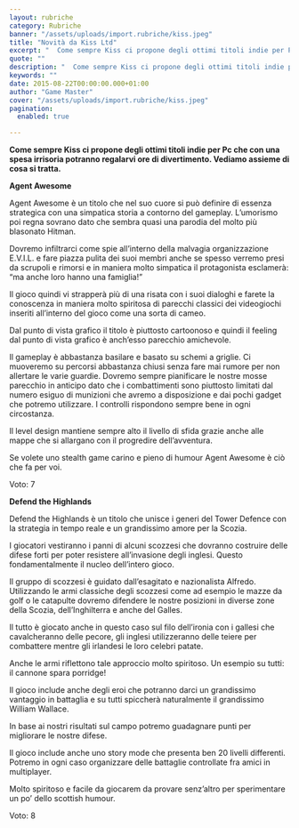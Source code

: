 ```yaml
---
layout: rubriche
category: Rubriche
banner: "/assets/uploads/import.rubriche/kiss.jpeg"
title: "Novità da Kiss Ltd"
excerpt: "  Come sempre Kiss ci propone degli ottimi titoli indie per Pc che con una spesa irrisoria potranno regalarvi ore di divertimento. Vediamo assieme di cosa si tratta. Agent Awesome Agent Awesome è un titolo che nel suo cuore si può definire di essenza strategica con una simpatica storia a contorno del gameplay. L’umorismo poi [&hellip"
quote: ""
description: "  Come sempre Kiss ci propone degli ottimi titoli indie per Pc che con una spesa irrisoria potranno regalarvi ore di divertimento. Vediamo assieme di cosa si tratta. Agent Awesome Agent Awesome è un titolo che nel suo cuore si può definire di essenza strategica con una simpatica storia a contorno del gameplay. L’umorismo poi [&hellip"
keywords: ""
date: 2015-08-22T00:00:00.000+01:00
author: "Game Master"
cover: "/assets/uploads/import.rubriche/kiss.jpeg"
pagination:
  enabled: true

---
```


[](https://hotmc.com/wp-content/uploads/2015/07/kiss.jpeg)

**Come sempre Kiss ci propone degli ottimi titoli indie per Pc che con una spesa irrisoria potranno regalarvi ore di divertimento. Vediamo assieme di cosa si tratta.**

 **Agent Awesome**

[](https://hotmc.com/wp-content/uploads/2015/08/agent.jpg)

Agent Awesome è un titolo che nel suo cuore si può definire di essenza strategica con una simpatica storia a contorno del gameplay. L’umorismo poi regna sovrano dato che sembra quasi una parodia del molto più blasonato Hitman.

Dovremo infiltrarci come spie all’interno della malvagia organizzazione E.V.I.L. e fare piazza pulita dei suoi membri anche se spesso verremo presi da scrupoli e rimorsi e in maniera molto simpatica il protagonista esclamerà: “ma anche loro hanno una famiglia!”

Il gioco quindi vi strapperà più di una risata con i suoi dialoghi e farete la conoscenza in maniera molto spiritosa di parecchi classici dei videogiochi inseriti all’interno del gioco come una sorta di cameo.

Dal punto di vista grafico il titolo è piuttosto cartoonoso e quindi il feeling dal punto di vista grafico è anch’esso parecchio amichevole.

[](https://hotmc.com/wp-content/uploads/2015/08/agent-2.jpg)

Il gameplay è abbastanza basilare e basato su schemi a griglie. Ci muoveremo su percorsi abbastanza chiusi senza fare mai rumore per non allertare le varie guardie. Dovremo sempre pianificare le nostre mosse parecchio in anticipo dato che i combattimenti sono piuttosto limitati dal numero esiguo di munizioni che avremo a disposizione e dai pochi gadget che potremo utilizzare. I controlli rispondono sempre bene in ogni circostanza.

Il level design mantiene sempre alto il livello di sfida grazie anche alle mappe che si allargano con il progredire dell’avventura.

Se volete uno stealth game carino e pieno di humour Agent Awesome è ciò che fa per voi.

Voto: 7

**Defend the Highlands**

**[](https://hotmc.com/wp-content/uploads/2015/08/high.jpg)**

Defend the Highlands è un titolo che unisce i generi del Tower Defence con la strategia in tempo reale e un grandissimo amore per la Scozia.

I giocatori vestiranno i panni di alcuni scozzesi che dovranno costruire delle difese forti per poter resistere all’invasione degli inglesi. Questo fondamentalmente il nucleo dell’intero gioco.

Il gruppo di scozzesi è guidato dall’esagitato e nazionalista Alfredo. Utilizzando le armi classiche degli scozzesi come ad esempio le mazze da golf o le catapulte dovremo difendere le nostre posizioni in diverse zone della Scozia, dell’Inghilterra e anche del Galles.

Il tutto è giocato anche in questo caso sul filo dell’ironia con i gallesi che cavalcheranno delle pecore, gli inglesi utilizzeranno delle teiere per combattere mentre gli irlandesi le loro celebri patate.

[](https://hotmc.com/wp-content/uploads/2015/08/high-2.jpg)

Anche le armi riflettono tale approccio molto spiritoso. Un esempio su tutti: il cannone spara porridge!

Il gioco include anche degli eroi che potranno darci un grandissimo vantaggio in battaglia e su tutti spiccherà naturalmente il grandissimo William Wallace.

In base ai nostri risultati sul campo potremo guadagnare punti per migliorare le nostre difese.

Il gioco include anche uno story mode che presenta ben 20 livelli differenti. Potremo in ogni caso organizzare delle battaglie controllate fra amici in multiplayer.

Molto spiritoso e facile da giocarem da provare senz’altro per sperimentare un po’ dello scottish humour.

Voto: 8